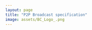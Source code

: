 ```yaml
---
layout: page
title: "P2P Broadcast specification"
image: assets/BC_Logo_.png
---
```


<object data="{{ site.url }}{{ site.baseurl }}/specifications/P2PBroadcast.pdf" width="1000" height="1000" type="application/pdf"></object>
